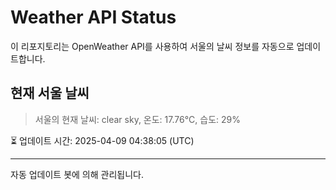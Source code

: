 
# Weather API Status

이 리포지토리는 OpenWeather API를 사용하여 서울의 날씨 정보를 자동으로 업데이트합니다.

## 현재 서울 날씨
> 서울의 현재 날씨: clear sky, 온도: 17.76°C, 습도: 29%

⏳ 업데이트 시간: 2025-04-09 04:38:05 (UTC)

---
자동 업데이트 봇에 의해 관리됩니다.
